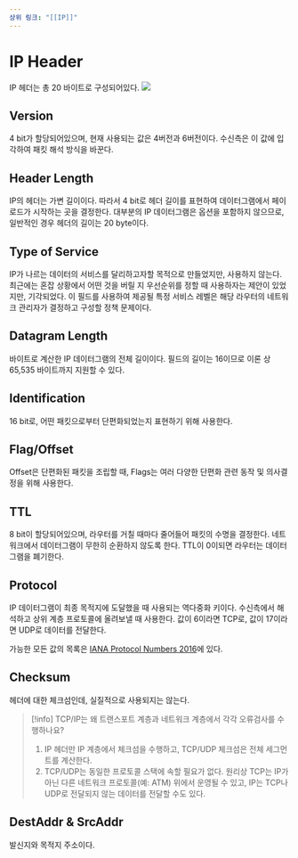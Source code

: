 ```yaml
---
상위 링크: "[[IP]]"
---
```

# IP Header
IP 헤더는 총 20 바이트로 구성되어있다. 
![](https://i.imgur.com/OxXoI32.png)

## Version
4 bit가 할당되어있으며, 현재 사용되는 값은 4버전과 6버전이다. 수신측은 이 값에 입각하여 패킷 해석 방식을 바꾼다.
## Header Length 
IP의 헤더는 가변 길이이다. 따라서 4 bit로 헤더 길이를 표현하여 데이터그램에서 페이로드가 시작하는 곳을 결정한다. 대부분의 IP 데이터그램은 옵션을 포함하지 않으므로, 일반적인 경우 헤더의 길이는 20 byte이다.
## Type of Service
IP가 나르는 데이터의 서비스를 달리하고자할 목적으로 만들었지만, 사용하지 않는다. 최근에는 혼잡 상황에서 어떤 것을 버릴 지 우선순위를 정할 때 사용하자는 제안이 있었지만, 기각되었다. 이 필드를 사용하여 제공될 특정 서비스 레벨은 해당 라우터의 네트워크 관리자가 결정하고 구성할 정책 문제이다.
## Datagram Length
바이트로 계산한 IP 데이터그램의 전체 길이이다. 필드의 길이는 16이므로 이론 상 65,535 바이트까지 지원할 수 있다. 

## Identification
16 bit로, 어떤 패킷으로부터 단편화되었는지 표현하기 위해 사용한다.

## Flag/Offset
Offset은 단편화된 패킷을 조립할 때, Flags는 여러 다양한 단편화 관련 동작 및 의사결정을 위해 사용한다.

## TTL
8 bit이 할당되어있으며, 라우터를 거칠 때마다 줄어들어 패킷의 수명을 결정한다. 네트워크에서 데이터그램이 무한히 순환하지 않도록 한다. TTL이 0이되면 라우터는 데이터그램을 폐기한다.

## Protocol
IP 데이터그램이 최종 목적지에 도달했을 때 사용되는 역다중화 키이다. 수신측에서 해석하고 상위 계층 프로토콜에 올려보낼 때 사용한다. 값이 6이라면 TCP로, 값이 17이라면 UDP로 데이터를 전달한다.

가능한 모든 값의 목록은 [IANA Protocol Numbers 2016](https://www.iana.org/assignments/protocol-numbers/protocol-numbers.xhtml)에 있다.

## Checksum
헤더에 대한 체크섬인데, 실질적으로 사용되지는 않는다.

>[!info] TCP/IP는 왜 트랜스포트 계층과 네트워크 계층에서 각각 오류검사를 수행하나요?
> 1. IP 헤더만 IP 계층에서 체크섬을 수행하고, TCP/UDP 체크섬은 전체 세그먼트를 계산한다.
> 2. TCP/UDP는 동일한 프로토콜 스택에 속할 필요가 없다. 원리상 TCP는 IP가 아닌 다른 네트워크 프로토콜(예: ATM) 위에서 운영될 수 있고, IP는 TCP나 UDP로 전달되지 않는 데이터를 전달할 수도 있다.
## DestAddr & SrcAddr
발신지와 목적지 주소이다.
